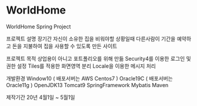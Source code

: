 # WorldHome
WorldHome Spring Project

프로젝트 설명
장기간 자신이 소유한 집을 비워야할 상황일때 다른사람이 기간을 예약하고 돈을 지불하여 집을 사용할 수 있도록 만든 사이트

프로젝트 목적
상업용이 아니고 포트폴리오를 위해 만듦
Security4를 이용한 로그인 및 권한 설정
Tiles를 적용한 화면영역 분리
Locale을 이용한 메시지 처리

개발환경
Window10 ( 배포서버는 AWS Centos7 )
Oracle19C ( 배포서버는 Oracle11g )
OpenJDK13
Tomcat9
SpringFramework
Mybatis
Maven

제작기간
20년 4월1일 ~ 5월1일





